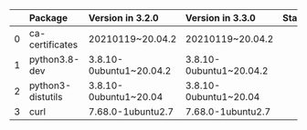 <!-- markdown-link-check-disable -->

|    | Package           | Version in 3.2.0        | Version in 3.3.0        | Status   |
|---:|:------------------|:------------------------|:------------------------|:---------|
|  0 | ca-certificates   | 20210119~20.04.2        | 20210119~20.04.2        |          |
|  1 | python3.8-dev     | 3.8.10-0ubuntu1~20.04.2 | 3.8.10-0ubuntu1~20.04.2 |          |
|  2 | python3-distutils | 3.8.10-0ubuntu1~20.04   | 3.8.10-0ubuntu1~20.04   |          |
|  3 | curl              | 7.68.0-1ubuntu2.7       | 7.68.0-1ubuntu2.7       |          |